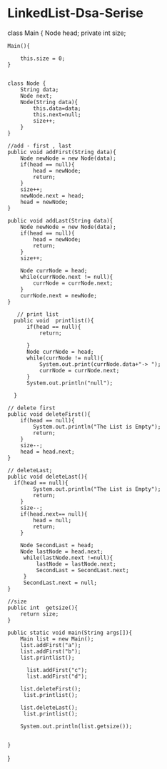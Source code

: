 # LinkedList-Dsa-Serise


class Main {
    Node head;
    private int size;
    
    Main(){
        
        this.size = 0;
    }
    
    
    class Node {
        String data;
        Node next;
        Node(String data){
            this.data=data;
            this.next=null;
            size++;
        }
    }
    
    //add - first , last
    public void addFirst(String data){
        Node newNode = new Node(data);
        if(head == null){
            head = newNode;
            return;
        }
        size++;
        newNode.next = head;
        head = newNode;
    }
    
    public void addLast(String data){
        Node newNode = new Node(data);
        if(head == null){
            head = newNode;
            return;
        }
        size++;
        
        Node currNode = head;
        while(currNode.next != null){
            currNode = currNode.next;
        }
        currNode.next = newNode;
    }
       
       // print list 
      public void  printlist(){
          if(head == null){
              return;
               
          }
          Node currNode = head;
          while(currNode != null){
              System.out.print(currNode.data+"-> ");
              currNode = currNode.next;
          }
          System.out.println("null");
           
      }
    
    // delete first
    public void deleteFirst(){
        if(head == null){
            System.out.println("The List is Empty");
            return;
        }
        size--;
        head = head.next;
    }
    
    // deleteLast;
    public void deleteLast(){
      if(head == null){
            System.out.println("The List is Empty");
            return; 
        }
        size--;
        if(head.next== null){
            head = null;
            return;
        }
        
        Node SecondLast = head;
        Node lastNode = head.next;
         while(lastNode.next !=null){
             lastNode = lastNode.next;
             SecondLast = SecondLast.next;
         }
         SecondLast.next = null;
    }
    
    //size 
    public int  getsize(){
        return size;
    }
    
    public static void main(String args[]){
        Main list = new Main();
        list.addFirst("a");
        list.addFirst("b");
        list.printlist();
        
          list.addFirst("c");
          list.addFirst("d");
        
        list.deleteFirst();
         list.printlist();
        
        list.deleteLast();
         list.printlist(); 
         
        System.out.println(list.getsize());
          
        
    }
}
